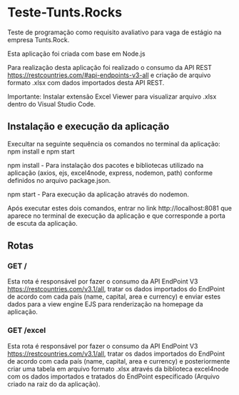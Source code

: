 # Teste-Tunts.Rocks
Teste de programação como requisito avaliativo para vaga de estágio na empresa Tunts.Rock.

Esta aplicação foi criada com base em Node.js

Para realização desta aplicação foi realizado o consumo da API REST https://restcountries.com/#api-endpoints-v3-all e criação de arquivo formato .xlsx com dados importados desta API REST.

Importante: Instalar extensão Excel Viewer para visualizar arquivo .xlsx dentro do Visual Studio Code.
## Instalação e execução da aplicação
Execultar na seguinte sequência os comandos no terminal da aplicação:  npm install e npm start

npm install - Para instalação dos pacotes e bibliotecas utilizado na aplicação (axios, ejs, excel4node, express, nodemon, path) conforme definidos no arquivo package.json.

npm start - Para execução da aplicação através do nodemon.

Após executar estes dois comandos, entrar no link http://localhost:8081 que aparece no terminal de execução da aplicação e que corresponde a porta de escuta da aplicação.

## Rotas
### GET /
Esta rota é responsável por fazer o consumo da API EndPoint V3 https://restcountries.com/v3.1/all, tratar os dados importados do EndPoint de acordo com cada país (name, capital, area e currency) e enviar estes dados para a view engine EJS para renderização na homepage da aplicação.
### GET /excel
Esta rota é responsável por fazer o consumo da API EndPoint V3 https://restcountries.com/v3.1/all, tratar os dados importados do EndPoint de acordo com cada país (name, capital, area e currency) e posteriormente criar uma tabela em arquivo formato .xlsx através da biblioteca excel4node com os dados importados e tratados do EndPoint especificado (Arquivo criado na raiz do da aplicação).
